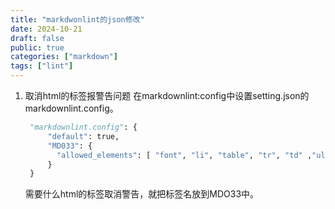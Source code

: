 ```yaml
---
title: "markdwonlint的json修改"
date: 2024-10-21
draft: false
public: true
categories: ["markdown"]
tags: ["lint"]
---
```


1. 取消html的标签报警告问题
   在markdownlint:config中设置setting.json的markdownlint.config。
   ```python
    "markdownlint.config": {
        "default": true,
        "MD033": {
          "allowed_elements": [ "font", "li", "table", "tr", "td" ,"ul","strong","summary","details"]
        }
    }
    ```
    需要什么html的标签取消警告，就把标签名放到MDO33中。
